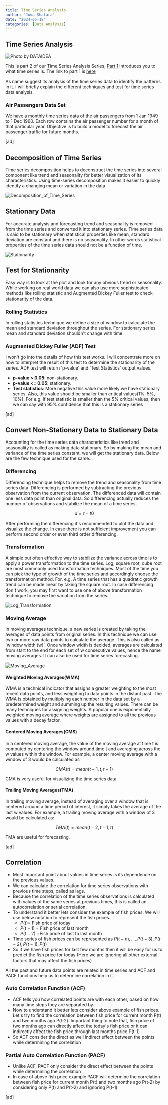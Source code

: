 ```yaml
---
title: Time Series Analysis
author: "Juma Shafara"
date: "2024-05-18"
categories: [Data Analysis]
---
```


## Time Series Analysis

![Photo by DATAIDEA](thumbnail.png)

This is part 2 of our Time Series Analysis Series, [Part 1](https://blog.dataidea.org/posts/time_series_intro/) introduces you to what time series is. The link to part 1 is [here](https://blog.dataidea.org/posts/time_series_intro/)

As name suggest its analysis of the time series data to identify the patterns in it. I will briefly explain the different techniques and test for time series data analysis.

### Air Passengers Data Set

We have a monthly time series data of the air passengers from 1 Jan 1949 to 1 Dec 1960. Each row contains the air passenger number for a month of that particular year. Objective is to build a model to forecast the air passenger traffic for future months.

[ad]

<script async src="https://pagead2.googlesyndication.com/pagead/js/adsbygoogle.js?client=ca-pub-8076040302380238"
     crossorigin="anonymous"></script>
<!-- inline_horizontal -->

<ins class="adsbygoogle"
     style="display:block"
     data-ad-client="ca-pub-8076040302380238"
     data-ad-slot="9021194372"
     data-ad-format="auto"
     data-full-width-responsive="true"></ins>

<script>
     (adsbygoogle = window.adsbygoogle || []).push({});
</script>

## Decomposition of Time Series

Time series decomposition helps to deconstruct the time series into several component like trend and seasonality for better visualization of its characteristics. Using time-series decomposition makes it easier to quickly identify a changing mean or variation in the data

![Decomposition_of_Time_Series](Decomposition_of_Time_Series.png)

## Stationary Data

For accurate analysis and forecasting trend and seasonality is removed from the time series and converted it into stationary series.
Time series data is said to be stationary when statistical properties like mean, standard deviation are constant and there is no seasonality. In other words statistical properties of the time series data should not be a function of time.

![Stationarity](Stationarity.png)

## Test for Stationarity

Easy way is to look at the plot and look for any obvious trend or seasonality. While working on real world data we can also use more sophisticated methods like rolling statistic and Augmented Dickey Fuller test to check stationarity of the data.

### Rolling Statistics

In rolling statistics technique we define a size of window to calculate the mean and standard deviation throughout the series. For stationary series mean and standard deviation shouldn't change with time.

### Augmented Dickey Fuller (ADF) Test

I won't go into the details of how this test works. I will concentrate more on how to interpret the result of this test to determine the stationarity of the series. ADF test will return 'p-value' and 'Test Statistics' output values.

- **p-value > 0.05**: non-stationary.
- **p-value <= 0.05**: stationary.
- **Test statistics**: More negative this value more likely we have stationary series. Also, this value should be smaller than critical values(1%, 5%, 10%). For e.g. If test statistic is smaller than the 5% critical values, then we can say with 95% confidence that this is a stationary series

[ad]

<script async src="https://pagead2.googlesyndication.com/pagead/js/adsbygoogle.js?client=ca-pub-8076040302380238"
     crossorigin="anonymous"></script>
<!-- inline_horizontal -->

<ins class="adsbygoogle"
     style="display:block"
     data-ad-client="ca-pub-8076040302380238"
     data-ad-slot="9021194372"
     data-ad-format="auto"
     data-full-width-responsive="true"></ins>

<script>
     (adsbygoogle = window.adsbygoogle || []).push({});
</script>

## Convert Non-Stationary Data to Stationary Data

Accounting for the time series data characteristics like trend and seasonality is called as making data stationary. So by making the mean and variance of the time series constant, we will get the stationary data. Below are the few technique used for the same…

### Differencing

Differencing technique helps to remove the trend and seasonality from time series data. Differencing is performed by subtracting the previous observation from the current observation. The differenced data will contain one less data point than original data. So differencing actually reduces the number of observations and stabilize the mean of a time series.

$$d = t - t0$$

After performing the differencing it's recommended to plot the data and visualize the change. In case there is not sufficient improvement you can perform second order or even third order differencing.

### Transformation

A simple but often effective way to stabilize the variance across time is to apply a power transformation to the time series. Log, square root, cube root are most commonly used transformation techniques.
Most of the time you can pick the type of growth of the time series and accordingly choose the transformation method. For. e.g. A time series that has a quadratic growth trend can be made linear by taking the square root. In case differencing don't work, you may first want to use one of above transformation technique to remove the variation from the series.

![Log_Transformation](Log_Transformation.png)

### Moving Average

In moving averages technique, a new series is created by taking the averages of data points from original series. In this technique we can use two or more raw data points to calculate the average. This is also called as 'window width (w)'. Once window width is decided, averages are calculated from start to the end for each set of w consecutive values, hence the name moving averages. It can also be used for time series forecasting.

![Moving_Average](Moving_Average.png)

#### Weighted Moving Averages(WMA)

WMA is a technical indicator that assigns a greater weighting to the most recent data points, and less weighting to data points in the distant past. The WMA is obtained by multiplying each number in the data set by a predetermined weight and summing up the resulting values. There can be many techniques for assigning weights. A popular one is exponentially weighted moving average where weights are assigned to all the previous values with a decay factor.

#### Centered Moving Averages(CMS)

In a centered moving average, the value of the moving average at time t is computed by centering the window around time t and averaging across the w values within the window. For example, a center moving average with a window of 3 would be calculated as

$$CMA(t) = mean(t-1, t, t+1)$$

CMA is very useful for visualizing the time series data

#### Trailing Moving Averages(TMA)

In trailing moving average, instead of averaging over a window that is centered around a time period of interest, it simply takes the average of the last w values. For example, a trailing moving average with a window of 3 would be calculated as:

$$TMA(t) = mean(t-2, t-1, t)$$

TMA are useful for forecasting.

[ad]

<script async src="https://pagead2.googlesyndication.com/pagead/js/adsbygoogle.js?client=ca-pub-8076040302380238" crossorigin="anonymous"></script>
<!-- inline-square -->

<ins class="adsbygoogle"
     style="display:block"
     data-ad-client="ca-pub-8076040302380238"
     data-ad-slot="3564352555"
     data-ad-format="auto"
     data-full-width-responsive="true"></ins>

<script>
     (adsbygoogle = window.adsbygoogle || []).push({});
</script>

## Correlation

- Most important point about values in time series is its dependence on the previous values.
- We can calculate the correlation for time series observations with previous time steps, called as lags.
- Because the correlation of the time series observations is calculated with values of the same series at previous times, this is called an autocorrelation or serial correlation.
- To understand it better lets consider the example of fish prices. We will use below notation to represent the fish prices.
  - $P(t)$= Fish price of today
  - $P(t-1)$ = Fish price of last month
  - $P(t-2)$ =Fish price of last to last month
- Time series of fish prices can be represented as $P(t-n),..... P(t-3), P(t-2),P(t-1), P(t)$
- So if we have fish prices for last few months then it will be easy for us to predict the fish price for today (Here we are ignoring all other external factors that may affect the fish prices)

All the past and future data points are related in time series and ACF and PACF functions help us to determine correlation in it.

### Auto Correlation Function (ACF)

- ACF tells you how correlated points are with each other, based on how many time steps they are separated by.
- Now to understand it better lets consider above example of fish prices. Let's try to find the correlation between fish price for current month P(t) and two months ago P(t-2). Important thing to note that, fish price of two months ago can directly affect the today's fish price or it can indirectly affect the fish price through last months price P(t-1)
- So ACF consider the direct as well indirect effect between the points while determining the correlation

### Partial Auto Correlation Function (PACF)

- Unlike ACF, PACF only consider the direct effect between the points while determining the correlation
- In case of above fish price example PACF will determine the correlation between fish price for current month P(t) and two months ago P(t-2) by considering only P(t) and P(t-2) and ignoring P(t-1)

[ad]

<script async src="https://pagead2.googlesyndication.com/pagead/js/adsbygoogle.js?client=ca-pub-8076040302380238"
     crossorigin="anonymous"></script>
<!-- inline-square -->

<ins class="adsbygoogle"
     style="display:block"
     data-ad-client="ca-pub-8076040302380238"
     data-ad-slot="3564352555"
     data-ad-format="auto"
     data-full-width-responsive="true"></ins>

<script>
     (adsbygoogle = window.adsbygoogle || []).push({});
</script>
